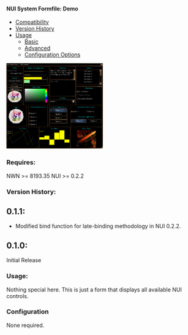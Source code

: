 #### **NUI System Formfile: Demo**

- [Compatibility](#compatibility)
- [Version History](#version-history)
- [Usage](#usage)
    - [Basic](#basic)
    - [Advanced](#advanced)
    - [Configuration Options](#configuration)

<img src="../../.images/demo.png"  width="50%" height="50%">

### Requires:

NWN >= 8193.35
NUI >= 0.2.2

### Version History:

## 0.1.1:
- Modified bind function for late-binding methodology in NUI 0.2.2.

## 0.1.0:

Initial Release

### Usage:

Nothing special here.  This is just a form that displays all available NUI controls.

### Configuration

None required.

